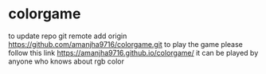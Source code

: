 # colorgame
to update repo git remote add origin https://github.com/amanjha9716/colorgame.git
to play the game please follow this link https://amanjha9716.github.io/colorgame/
it can be played by anyone who knows about rgb color
